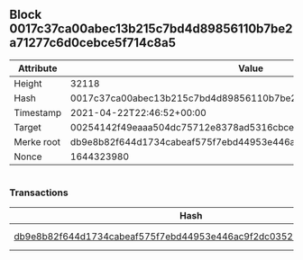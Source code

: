 ## Block 0017c37ca00abec13b215c7bd4d89856110b7be2a71277c6d0cebce5f714c8a5

Attribute | Value
--- | ---
Height | 32118
Hash | 0017c37ca00abec13b215c7bd4d89856110b7be2a71277c6d0cebce5f714c8a5
Timestamp | 2021-04-22T22:46:52+00:00
Target | 00254142f49eaaa504dc75712e8378ad5316cbcead634704b3734b6271167cc4
Merke root | db9e8b82f644d1734cabeaf575f7ebd44953e446ac9f2dc0352118112138e43b
Nonce | 1644323980

```

```

### Transactions

Hash | Amount
--- | ---
[db9e8b82f644d1734cabeaf575f7ebd44953e446ac9f2dc0352118112138e43b](db9e8b82f644d1734cabeaf575f7ebd44953e446ac9f2dc0352118112138e43b.md) | 10.00000000 SKEPTI 
